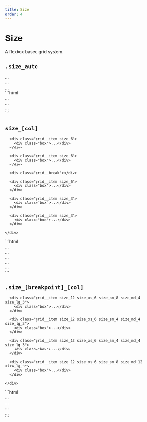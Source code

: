 ```yaml
---
title: Size
order: 4
---
```


# Size

<p class="text_lead">A flexbox based grid system.</p>

## `.size_auto`

<div class="demo spacing">
  <div class="demo__render">
    <div class="grid grid_flatten">
      <div class="grid__item size_auto">
        <div class="box">...</div>
      </div>
      <div class="grid__item">
        <div class="box">...</div>
      </div>
      <div class="grid__item">
        <div class="box">...</div>
      </div>
    </div>
  </div>
  <div class="demo__code" markdown="1">
```html
<div class="grid">
  <div class="grid__item size_auto">...</div>
  <div class="grid__item">...</div>
  <div class="grid__item">...</div>
</div>
```
  </div>
</div>

## `size_[col]`

<div class="demo spacing">
  <div class="demo__render">
    <div class="grid grid_flatten">

      <div class="grid__item size_6">
        <div class="box">...</div>
      </div>

      <div class="grid__item size_6">
        <div class="box">...</div>
      </div>

      <div class="grid__break"></div>

      <div class="grid__item size_6">
        <div class="box">...</div>
      </div>

      <div class="grid__item size_3">
        <div class="box">...</div>
      </div>

      <div class="grid__item size_3">
        <div class="box">...</div>
      </div>

    </div>
  </div>
  <div class="demo__code" markdown="1">
```html
<div class="grid">
  <div class="grid__item size_6">...</div>
  <div class="grid__item size_6">...</div>
  <div class="grid__break"></div>
  <div class="grid__item size_6">...</div>
  <div class="grid__item size_3">...</div>
  <div class="grid__item size_3">...</div>
</div>
```
  </div>
</div>

## `.size_[breakpoint]_[col]`

<div class="demo spacing">
  <div class="demo__render">
    <div class="grid grid_flatten">

      <div class="grid__item size_12 size_xs_6 size_sm_8 size_md_4 size_lg_3">
        <div class="box">...</div>
      </div>

      <div class="grid__item size_12 size_xs_6 size_sm_4 size_md_4 size_lg_3">
        <div class="box">...</div>
      </div>

      <div class="grid__item size_12 size_xs_6 size_sm_4 size_md_4 size_lg_3">
        <div class="box">...</div>
      </div>

      <div class="grid__item size_12 size_xs_6 size_sm_8 size_md_12 size_lg_3">
        <div class="box">...</div>
      </div>

    </div>
  </div>
  <div class="demo__code" markdown="1">
```html
<div class="grid">
  <div class="grid__item size_12 size_xs_6 size_sm_8 size_md_4 size_lg_3">...</div>
  <div class="grid__item size_12 size_xs_6 size_sm_4 size_md_4 size_lg_3">...</div>
  <div class="grid__item size_12 size_xs_6 size_sm_4 size_md_4 size_lg_3">...</div>
  <div class="grid__item size_12 size_xs_6 size_sm_8 size_md_12 size_lg_3">...</div>
</div>
```
  </div>
</div>
